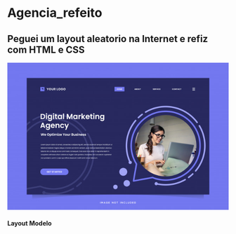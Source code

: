 # Agencia_refeito
## Peguei um layout aleatorio na Internet e refiz com HTML e CSS 
![Test Image 1](https://raw.githubusercontent.com/LuccasTraumer/Agencia_refeito/master/modelo.jpg)

#### Layout Modelo
